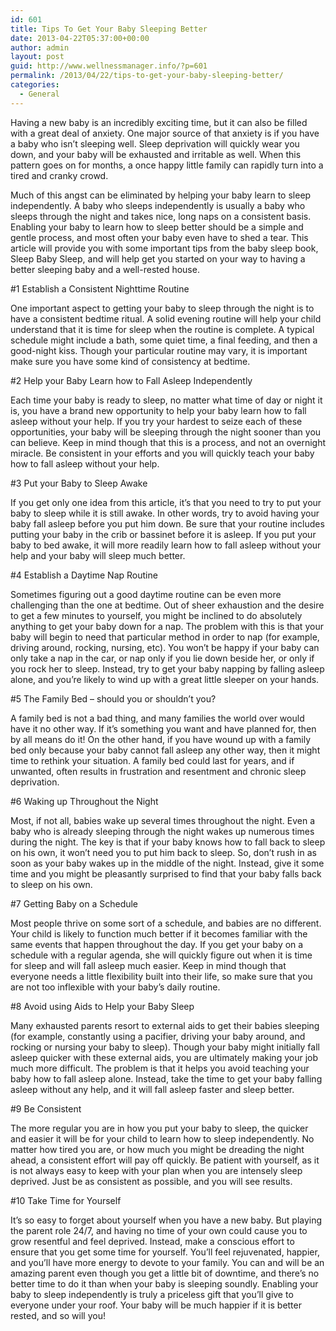 ```yaml
---
id: 601
title: Tips To Get Your Baby Sleeping Better
date: 2013-04-22T05:37:00+00:00
author: admin
layout: post
guid: http://www.wellnessmanager.info/?p=601
permalink: /2013/04/22/tips-to-get-your-baby-sleeping-better/
categories:
  - General
---
```

Having a new baby is an incredibly exciting time, but it can also be filled with a great deal of anxiety. One major source of that anxiety is if you have a baby who isn’t sleeping well. Sleep deprivation will quickly wear you down, and your baby will be exhausted and irritable as well. When this pattern goes on for months, a once happy little family can rapidly turn into a tired and cranky crowd.

Much of this angst can be eliminated by helping your baby learn to sleep independently. A baby who sleeps independently is usually a baby who sleeps through the night and takes nice, long naps on a consistent basis. Enabling your baby to learn how to sleep better should be a simple and gentle process, and most often your baby even have to shed a tear. This article will provide you with some important tips from the baby sleep book, Sleep Baby Sleep, and will help get you started on your way to having a better sleeping baby and a well-rested house.

#1 Establish a Consistent Nighttime Routine
  
One important aspect to getting your baby to sleep through the night is to have a consistent bedtime ritual. A solid evening routine will help your child understand that it is time for sleep when the routine is complete. A typical schedule might include a bath, some quiet time, a final feeding, and then a good-night kiss. Though your particular routine may vary, it is important make sure you have some kind of consistency at bedtime.

#2 Help your Baby Learn how to Fall Asleep Independently
  
Each time your baby is ready to sleep, no matter what time of day or night it is, you have a brand new opportunity to help your baby learn how to fall asleep without your help. If you try your hardest to seize each of these opportunities, your baby will be sleeping through the night sooner than you can believe. Keep in mind though that this is a process, and not an overnight miracle. Be consistent in your efforts and you will quickly teach your baby how to fall asleep without your help.

#3 Put your Baby to Sleep Awake
  
If you get only one idea from this article, it’s that you need to try to put your baby to sleep while it is still awake. In other words, try to avoid having your baby fall asleep before you put him down. Be sure that your routine includes putting your baby in the crib or bassinet before it is asleep. If you put your baby to bed awake, it will more readily learn how to fall asleep without your help and your baby will sleep much better.

#4 Establish a Daytime Nap Routine
  
Sometimes figuring out a good daytime routine can be even more challenging than the one at bedtime. Out of sheer exhaustion and the desire to get a few minutes to yourself, you might be inclined to do absolutely anything to get your baby down for a nap. The problem with this is that your baby will begin to need that particular method in order to nap (for example, driving around, rocking, nursing, etc). You won’t be happy if your baby can only take a nap in the car, or nap only if you lie down beside her, or only if you rock her to sleep. Instead, try to get your baby napping by falling asleep alone, and you’re likely to wind up with a great little sleeper on your hands.

#5 The Family Bed &#8211; should you or shouldn’t you?
  
A family bed is not a bad thing, and many families the world over would have it no other way. If it’s something you want and have planned for, then by all means do it! On the other hand, if you have wound up with a family bed only because your baby cannot fall asleep any other way, then it might time to rethink your situation. A family bed could last for years, and if unwanted, often results in frustration and resentment and chronic sleep deprivation.

#6 Waking up Throughout the Night
  
Most, if not all, babies wake up several times throughout the night. Even a baby who is already sleeping through the night wakes up numerous times during the night. The key is that if your baby knows how to fall back to sleep on his own, it won’t need you to put him back to sleep. So, don’t rush in as soon as your baby wakes up in the middle of the night. Instead, give it some time and you might be pleasantly surprised to find that your baby falls back to sleep on his own.

#7 Getting Baby on a Schedule
  
Most people thrive on some sort of a schedule, and babies are no different. Your child is likely to function much better if it becomes familiar with the same events that happen throughout the day. If you get your baby on a schedule with a regular agenda, she will quickly figure out when it is time for sleep and will fall asleep much easier. Keep in mind though that everyone needs a little flexibility built into their life, so make sure that you are not too inflexible with your baby’s daily routine.

#8 Avoid using Aids to Help your Baby Sleep
  
Many exhausted parents resort to external aids to get their babies sleeping (for example, constantly using a pacifier, driving your baby around, and rocking or nursing your baby to sleep). Though your baby might initially fall asleep quicker with these external aids, you are ultimately making your job much more difficult. The problem is that it helps you avoid teaching your baby how to fall asleep alone. Instead, take the time to get your baby falling asleep without any help, and it will fall asleep faster and sleep better.

#9 Be Consistent
  
The more regular you are in how you put your baby to sleep, the quicker and easier it will be for your child to learn how to sleep independently. No matter how tired you are, or how much you might be dreading the night ahead, a consistent effort will pay off quickly. Be patient with yourself, as it is not always easy to keep with your plan when you are intensely sleep deprived. Just be as consistent as possible, and you will see results.

#10 Take Time for Yourself
  
It’s so easy to forget about yourself when you have a new baby. But playing the parent role 24/7, and having no time of your own could cause you to grow resentful and feel deprived. Instead, make a conscious effort to ensure that you get some time for yourself. You’ll feel rejuvenated, happier, and you’ll have more energy to devote to your family. You can and will be an amazing parent even though you get a little bit of downtime, and there’s no better time to do it than when your baby is sleeping soundly. Enabling your baby to sleep independently is truly a priceless gift that you’ll give to everyone under your roof. Your baby will be much happier if it is better rested, and so will you!